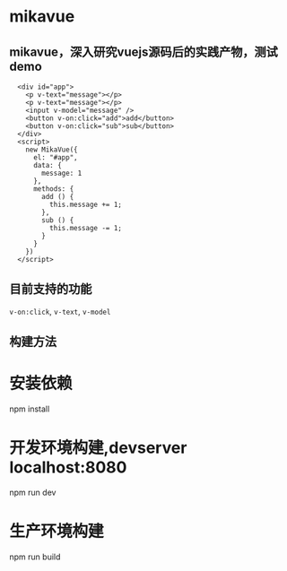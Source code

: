 ﻿# mikavue

## mikavue，深入研究vuejs源码后的实践产物，测试demo
```
  <div id="app">
	<p v-text="message"></p>
    <p v-text="message"></p>
    <input v-model="message" />
    <button v-on:click="add">add</button>
	<button v-on:click="sub">sub</button>
  </div>
  <script>
    new MikaVue({
      el: "#app",
      data: {
        message: 1
      },
      methods: {
        add () {
          this.message += 1;
        },
		sub () {
          this.message -= 1;
        }
      }
    })
  </script>
```

## 目前支持的功能

`v-on:click`, `v-text`, `v-model`



## 构建方法

# 安装依赖
npm install

# 开发环境构建,devserver localhost:8080
npm run dev

# 生产环境构建
npm run build
